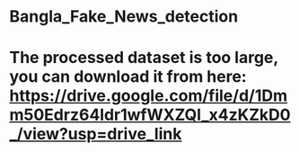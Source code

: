 # Bangla_Fake_News_detection
# The processed dataset is too large, you can download it from here: https://drive.google.com/file/d/1Dmm50Edrz64ldr1wfWXZQl_x4zKZkD0_/view?usp=drive_link 


